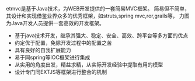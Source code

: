 etmvc是基于Java技术，为WEB开发提供的一套简易MVC框架。 简易但不简单，其设计和实现借鉴业界众多的优秀框架，如struts,spring mvc,ror,grails等， 力图为Java开发人员提供一套高效的开发框架。

  * 基于java技术开发，继承其强大、稳定、安全、高效、跨平台等多方面的优点
  * 约定优于配置，免除开发过程中的配置之苦
  * 具有良好的自我扩展能力
  * 易于同spring等IOC框架进行集成
  * 从实用的角度出发，精益求精，从实际开发经验中提取有用的模型
  * 设计专门同EXTJS等框架进行整合的机制